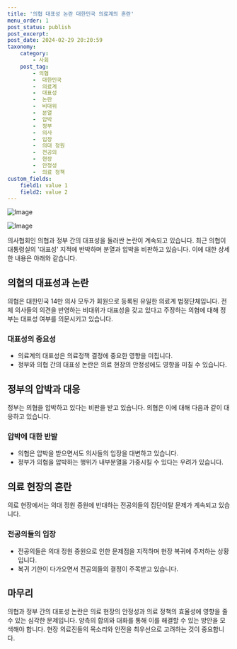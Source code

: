 ```yaml
---
title: '의협 대표성 논란 대한민국 의료계의 혼란'
menu_order: 1
post_status: publish
post_excerpt: 
post_date: 2024-02-29 20:20:59
taxonomy:
    category:
        - 사회
    post_tag:
        - 의협
        -  대한민국
        -  의료계
        -  대표성
        -  논란
        -  비대위
        -  분열
        -  압박
        -  정부
        -  의사
        -  입장
        -  의대 정원
        -  전공의
        -  현장
        -  안정성
        -  의료 정책
custom_fields:
    field1: value 1
    field2: value 2
---
```


![Image](https://imgnews.pstatic.net/image/586/2024/02/28/0000073690_001_20240228183601626.jpg?type=w647)

![Image](https://imgnews.pstatic.net/image/586/2024/02/28/0000073690_002_20240228183601669.jpg?type=w647)

의사협회인 의협과 정부 간의 대표성을 둘러싼 논란이 계속되고 있습니다. 최근 의협이 대통령실의 '대표성' 지적에 반박하며 분열과 압박을 비판하고 있습니다. 이에 대한 상세한 내용은 아래와 같습니다.
## 의협의 대표성과 논란
의협은 대한민국 14만 의사 모두가 회원으로 등록된 유일한 의료계 법정단체입니다. 전체 의사들의 의견을 반영하는 비대위가 대표성을 갖고 있다고 주장하는 의협에 대해 정부는 대표성 여부를 의문시키고 있습니다.
### 대표성의 중요성
- 의료계의 대표성은 의료정책 결정에 중요한 영향을 미칩니다.
- 정부와 의협 간의 대표성 논란은 의료 현장의 안정성에도 영향을 미칠 수 있습니다.
## 정부의 압박과 대응
정부는 의협을 압박하고 있다는 비판을 받고 있습니다. 의협은 이에 대해 다음과 같이 대응하고 있습니다.
### 압박에 대한 반발
- 의협은 압박을 받으면서도 의사들의 입장을 대변하고 있습니다.
- 정부가 의협을 압박하는 행위가 내부분열을 가중시킬 수 있다는 우려가 있습니다.
## 의료 현장의 혼란
의료 현장에서는 의대 정원 증원에 반대하는 전공의들의 집단이탈 문제가 계속되고 있습니다.
### 전공의들의 입장
- 전공의들은 의대 정원 증원으로 인한 문제점을 지적하며 현장 복귀에 주저하는 상황입니다.
- 복귀 기한이 다가오면서 전공의들의 결정이 주목받고 있습니다.
## 마무리
의협과 정부 간의 대표성 논란은 의료 현장의 안정성과 의료 정책의 효율성에 영향을 줄 수 있는 심각한 문제입니다. 양측의 합의와 대화를 통해 이를 해결할 수 있는 방안을 모색해야 합니다. 현장 의료진들의 목소리와 안전을 최우선으로 고려하는 것이 중요합니다.
